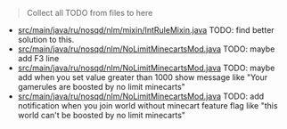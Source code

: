 > Collect all TODO from files to here

- [src/main/java/ru/nosqd/nlm/mixin/IntRuleMixin.java](src/main/java/ru/nosqd/nlm/mixin/IntRuleMixin.java) TODO: find better solution to this.
- [src/main/java/ru/nosqd/nlm/NoLimitMinecartsMod.java](src/main/java/ru/nosqd/nlm/NoLimitMinecartsMod.java) TODO: maybe add F3 line
- [src/main/java/ru/nosqd/nlm/NoLimitMinecartsMod.java](src/main/java/ru/nosqd/nlm/NoLimitMinecartsMod.java) TODO: maybe add when you set value greater than 1000 show message like "Your gamerules are boosted by no limit minecarts"
- [src/main/java/ru/nosqd/nlm/NoLimitMinecartsMod.java](src/main/java/ru/nosqd/nlm/NoLimitMinecartsMod.java) TODO: add notification when you join world without minecart feature flag like "this world can't be boosted by no limit minecarts"